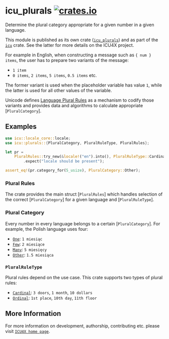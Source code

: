 # icu_plurals [![crates.io](https://img.shields.io/crates/v/icu_plurals)](https://crates.io/crates/icu_plurals)

<!-- cargo-rdme start -->

Determine the plural category appropriate for a given number in a given language.

This module is published as its own crate ([`icu_plurals`](https://docs.rs/icu_plurals/latest/icu_plurals/))
and as part of the [`icu`](https://docs.rs/icu/latest/icu/) crate. See the latter for more details on the ICU4X project.

For example in English, when constructing a message
such as `{ num } items`, the user has to prepare
two variants of the message:

* `1 item`
* `0 items`, `2 items`, `5 items`, `0.5 items` etc.

The former variant is used when the placeholder variable has value `1`,
while the latter is used for all other values of the variable.

Unicode defines [Language Plural Rules] as a mechanism to codify those
variants and provides data and algorithms to calculate
appropriate [`PluralCategory`].

## Examples

```rust
use icu::locale_core::locale;
use icu::plurals::{PluralCategory, PluralRuleType, PluralRules};

let pr =
    PluralRules::try_new(&locale!("en").into(), PluralRuleType::Cardinal)
        .expect("locale should be present");

assert_eq!(pr.category_for(5_usize), PluralCategory::Other);
```

### Plural Rules

The crate provides the main struct [`PluralRules`] which handles selection
of the correct [`PluralCategory`] for a given language and [`PluralRuleType`].

### Plural Category

Every number in every language belongs to a certain [`PluralCategory`].
For example, the Polish language uses four:

* [`One`](PluralCategory::One): `1 miesiąc`
* [`Few`](PluralCategory::Few): `2 miesiące`
* [`Many`](PluralCategory::Many): `5 miesięcy`
* [`Other`](PluralCategory::Other): `1.5 miesiąca`

### `PluralRuleType`

Plural rules depend on the use case. This crate supports two types of plural rules:

* [`Cardinal`](PluralRuleType::Cardinal): `3 doors`, `1 month`, `10 dollars`
* [`Ordinal`](PluralRuleType::Ordinal): `1st place`, `10th day`, `11th floor`

[Language Plural Rules]: https://unicode.org/reports/tr35/tr35-numbers.html#Language_Plural_Rules

<!-- cargo-rdme end -->

## More Information

For more information on development, authorship, contributing etc. please visit [`ICU4X home page`](https://github.com/unicode-org/icu4x).
